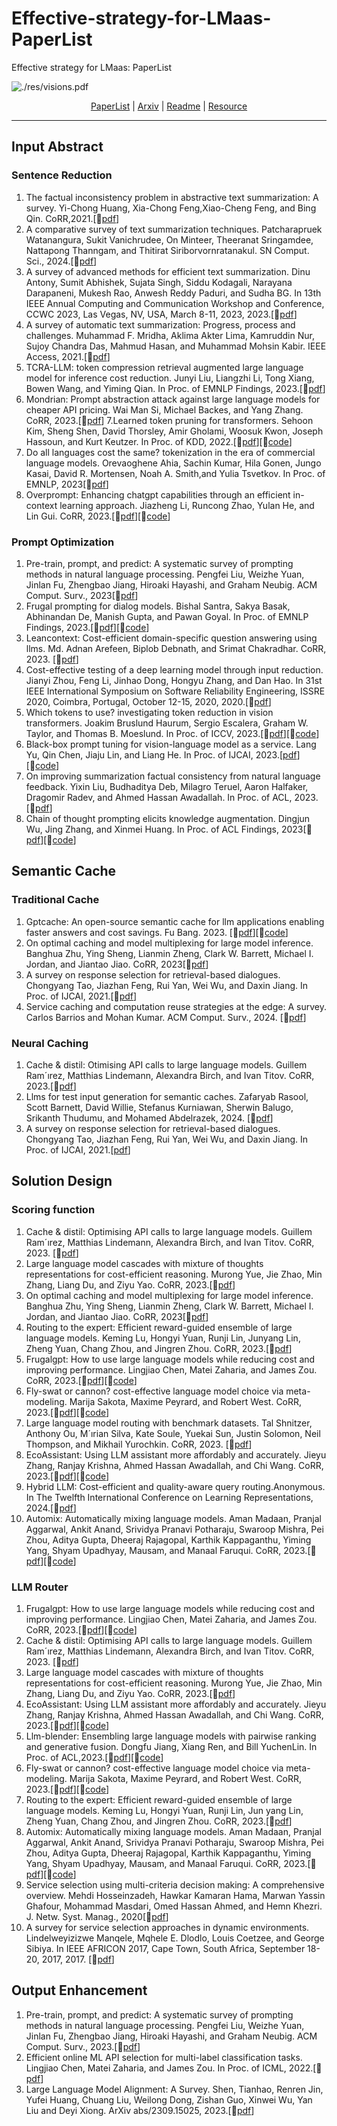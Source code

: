 # Effective-strategy-for-LMaas-PaperList
Effective strategy for LMaas: PaperList

![./res/visions.pdf]()

<p align="center">
    <a href = "./Paperlist.md">PaperList</a> | <a href = "./arvix.md">Arxiv</a>  | <a href = "./README.md">Readme</a>   | <a href = "./Resource.md">Resource</a>
</p>

***

## Input Abstract
### Sentence Reduction
1. The factual inconsistency problem in abstractive text summarization: A survey. Yi-Chong Huang, Xia-Chong Feng,Xiao-Cheng Feng, and Bing Qin. CoRR,2021.[📄[pdf](https://arxiv.org/pdf/2104.14839v1.pdf)]
2. A comparative survey of text summarization techniques. Patcharapruek Watanangura, Sukit Vanichrudee, On Minteer, Theeranat Sringamdee, Nattapong Thanngam, and Thitirat Siriborvornratanakul. SN Comput. Sci., 2024.[📄[pdf](https://link.springer.com/article/10.1007/s42979-023-02343-6)]
3. A survey of advanced methods for efficient text summarization. Dinu Antony, Sumit Abhishek, Sujata Singh, Siddu Kodagali, Narayana Darapaneni, Mukesh Rao, Anwesh Reddy Paduri, and Sudha BG. In 13th IEEE Annual Computing and Communication Workshop and Conference, CCWC 2023, Las Vegas, NV, USA, March 8-11, 2023, 2023.[📄[pdf](https://ieeexplore.ieee.org/document/10099322)]
4. A survey of automatic text summarization: Progress, process and challenges. Muhammad F. Mridha, Aklima Akter Lima, Kamruddin Nur, Sujoy Chandra Das, Mahmud Hasan, and Muhammad Mohsin Kabir. IEEE Access, 2021.[📄[pdf](https://ieeexplore.ieee.org/document/10099322)]
5. TCRA-LLM: token compression retrieval augmented large language model for inference cost reduction. Junyi Liu, Liangzhi Li, Tong Xiang, Bowen Wang, and Yiming Qian. In Proc. of EMNLP Findings, 2023.[📄[pdf](https://arxiv.org/pdf/2310.15556.pdf)]
6. Mondrian: Prompt abstraction attack against large language models for cheaper API pricing. Wai Man Si, Michael Backes, and Yang Zhang. CoRR, 2023.[📄[pdf](https://arxiv.org/pdf/2308.03558.pdf)]
7.Learned token pruning for transformers. Sehoon Kim, Sheng Shen, David Thorsley, Amir Gholami, Woosuk Kwon, Joseph Hassoun, and Kurt Keutzer. In Proc. of KDD, 2022.[📄[pdf](https://arxiv.org/pdf/2308.03558.pdf)][🔗[code](https://github.com/kssteven418/LTP)]
8. Do all languages cost the same? tokenization in the era of commercial language models. Orevaoghene Ahia, Sachin Kumar, Hila Gonen, Jungo Kasai, David R. Mortensen, Noah A. Smith,and Yulia Tsvetkov. In Proc. of EMNLP, 2023[📄[pdf](https://arxiv.org/pdf/2305.13707.pdf)]
9. Overprompt: Enhancing chatgpt capabilities through an efficient in-context learning approach. Jiazheng Li, Runcong Zhao, Yulan He, and Lin Gui. CoRR, 2023.[📄[pdf](https://arxiv.org/pdf/2305.14973.pdf)][🔗[code](https://github.com/lijiazheng99/OverPrompt)]
### Prompt Optimization
1. Pre-train, prompt, and predict: A systematic survey of prompting methods in natural language processing. Pengfei Liu, Weizhe Yuan, Jinlan Fu, Zhengbao Jiang, Hiroaki Hayashi, and Graham Neubig. ACM Comput. Surv., 2023[📄[pdf](https://dl.acm.org/doi/pdf/10.1145/3560815)]
2. Frugal prompting for dialog models. Bishal Santra, Sakya Basak, Abhinandan De, Manish Gupta, and Pawan Goyal. In Proc. of EMNLP Findings, 2023.[📄[pdf](https://arxiv.org/pdf/2305.14919.pdf)][🔗[code](https://github.com/bsantraigi/FrugalPrompting)]
3. Leancontext: Cost-efficient domain-specific question answering using llms. Md. Adnan Arefeen, Biplob Debnath, and Srimat Chakradhar. CoRR, 2023. [📄[pdf](https://arxiv.org/pdf/2309.00841.pdf)]
4. Cost-effective testing of a deep learning model through input reduction. Jianyi Zhou, Feng Li, Jinhao Dong, Hongyu Zhang, and Dan Hao. In 31st IEEE International Symposium on Software Reliability Engineering, ISSRE 2020, Coimbra, Portugal, October 12-15, 2020, 2020.[📄[pdf](https://ieeexplore.ieee.org/document/9251075)]
5. Which tokens to use? investigating token reduction in vision transformers. Joakim Bruslund Haurum, Sergio Escalera, Graham W. Taylor, and Thomas B. Moeslund. In Proc. of ICCV, 2023.[📄[pdf](https://openaccess.thecvf.com/content/ICCV2023W/NIVT/papers/Haurum_Which_Tokens_to_Use_Investigating_Token_Reduction_in_Vision_Transformers_ICCVW_2023_paper.pdf)][🔗[code](https://vap.aau.dk/tokens/)]
6. Black-box prompt tuning for vision-language model as a service. Lang Yu, Qin Chen, Jiaju Lin, and Liang He. In Proc. of IJCAI, 2023.[[pdf](https://arxiv.org/pdf/2201.03514.pdf)][🔗[code](https://github.com/BruthYU/BPT-VLM)]
7. On improving summarization factual consistency from natural language feedback. Yixin Liu, Budhaditya Deb, Milagro Teruel, Aaron Halfaker, Dragomir Radev, and Ahmed Hassan Awadallah. In Proc. of ACL, 2023.[📄[pdf](https://arxiv.org/pdf/2212.09968.pdf)]
8. Chain of thought prompting elicits knowledge augmentation. Dingjun Wu, Jing Zhang, and Xinmei Huang. In Proc. of ACL Findings, 2023[📄[pdf](https://arxiv.org/pdf/2201.11903.pdf)][🔗[code](https://github.com/RUCKBReasoning/CoT-KA)]

## Semantic Cache
### Traditional Cache
1. Gptcache: An open-source semantic cache for llm applications enabling faster answers and cost savings. Fu Bang. 2023. [📄[pdf](https://www.researchgate.net/publication/376404523_GPTCache_An_Open-Source_Semantic_Cache_for_LLM_Applications_Enabling_Faster_Answers_and_Cost_Savings)][🔗[code](https://github.com/zilliztech/GPTCache)]
2. On optimal caching and model multiplexing for large model inference. Banghua Zhu, Ying Sheng, Lianmin Zheng, Clark W. Barrett, Michael I. Jordan, and Jiantao Jiao. CoRR, 2023[📄[pdf](https://arxiv.org/pdf/2306.02003.pdf)]
3. A survey on response selection for retrieval-based dialogues. Chongyang Tao, Jiazhan Feng, Rui Yan, Wei Wu, and Daxin Jiang. In Proc. of IJCAI, 2021.[📄[pdf](https://www.ijcai.org/proceedings/2021/0627.pdf)]
4. Service caching and computation reuse strategies at the edge: A survey. Carlos Barrios and Mohan Kumar. ACM Comput. Surv., 2024. [📄[pdf](https://dl.acm.org/doi/10.1145/3609504)]
### Neural Caching
1. Cache & distil: Otimising API calls to large language models. Guillem Ram´ırez, Matthias Lindemann, Alexandra Birch, and Ivan Titov. CoRR, 2023.[📄[pdf](https://arxiv.org/pdf/2310.13561.pdf#page=11&zoom=100,401,805)]
2. Llms for test input generation for semantic caches. Zafaryab Rasool, Scott Barnett, David Willie, Stefanus Kurniawan, Sherwin Balugo, Srikanth Thudumu, and Mohamed Abdelrazek, 2024. [📄[pdf](https://arxiv.org/pdf/2401.08138.pdf)]
3. A survey on response selection for retrieval-based dialogues. Chongyang Tao, Jiazhan Feng, Rui Yan, Wei Wu, and Daxin Jiang. In Proc. of IJCAI, 2021.[[pdf](https://www.ijcai.org/proceedings/2021/0627.pdf)]

## Solution Design
### Scoring function
1. Cache & distil: Optimising API calls to large language models. Guillem Ram´ırez, Matthias Lindemann, Alexandra Birch, and Ivan Titov. CoRR, 2023. [📄[pdf](https://arxiv.org/pdf/2310.13561.pdf#page=11&zoom=100,401,805)]
2. Large language model cascades with mixture of thoughts representations for cost-efficient reasoning. Murong Yue, Jie Zhao, Min Zhang, Liang Du, and Ziyu Yao. CoRR, 2023.[📄[pdf](https://arxiv.org/pdf/2310.03094.pdf)]
3. On optimal caching and model multiplexing for large model inference. Banghua Zhu, Ying Sheng, Lianmin Zheng, Clark W. Barrett, Michael I. Jordan, and Jiantao Jiao. CoRR, 2023[📄[pdf](https://arxiv.org/pdf/2306.02003.pdf)]
4. Routing to the expert: Efficient reward-guided ensemble of large language models. Keming Lu, Hongyi Yuan, Runji Lin, Junyang Lin, Zheng Yuan, Chang Zhou, and Jingren Zhou. CoRR, 2023.[📄[pdf](https://arxiv.org/pdf/2311.08692.pdf)]
5. Frugalgpt: How to use large language models while reducing cost and improving performance. Lingjiao Chen, Matei Zaharia, and James Zou. CoRR, 2023.[📄[pdf](https://arxiv.org/pdf/2305.05176.pdf)][🔗[code](https://github.com/markhng525/frugalgpt)]
6. Fly-swat or cannon? cost-effective language model choice via meta-modeling. Marija Sakota, Maxime Peyrard, and Robert West. CoRR, 2023.[📄[pdf](https://arxiv.org/pdf/2308.06077.pdf)][🔗[code](https://github.com/epfl-dlab/forc)]
7. Large language model routing with benchmark datasets. Tal Shnitzer, Anthony Ou, M´ırian Silva, Kate Soule, Yuekai Sun, Justin Solomon, Neil Thompson, and Mikhail Yurochkin. CoRR, 2023. [📄[pdf](https://arxiv.org/pdf/2309.15789.pdf)]
8. EcoAssistant: Using LLM assistant more affordably and accurately. Jieyu Zhang, Ranjay Krishna, Ahmed Hassan Awadallah, and Chi Wang. CoRR, 2023.[📄[pdf]((https://arxiv.org/pdf/2310.03046.pdf))][🔗[code](https://github.com/JieyuZ2/EcoAssistant)]
9. Hybrid LLM: Cost-efficient and quality-aware query routing.Anonymous. In The Twelfth International Conference on Learning Representations, 2024.[📄[pdf](https://openreview.net/pdf?id=02f3mUtqnM)]
10. Automix: Automatically mixing language models. Aman Madaan, Pranjal Aggarwal, Ankit Anand, Srividya Pranavi Potharaju, Swaroop Mishra, Pei Zhou, Aditya Gupta, Dheeraj Rajagopal, Karthik Kappaganthu, Yiming Yang, Shyam Upadhyay, Mausam, and Manaal Faruqui. CoRR, 2023.[📄[pdf](https://arxiv.org/pdf/2310.12963.pdf)][🔗[code](https://github.com/automix-llm/automix)]
### LLM Router
1. Frugalgpt: How to use large language models while reducing cost and improving performance. Lingjiao Chen, Matei Zaharia, and James Zou. CoRR, 2023.[📄[pdf](https://arxiv.org/pdf/2310.13561.pdf#page=11&zoom=100,401,805)][🔗[code](https://github.com/markhng525/frugalgpt)]
2. Cache & distil: Optimising API calls to large language models. Guillem Ram´ırez, Matthias Lindemann, Alexandra Birch, and Ivan Titov. CoRR, 2023. [📄[pdf](https://arxiv.org/pdf/2310.13561.pdf#page=11&zoom=100,401,805)]
3. Large language model cascades with mixture of thoughts representations for cost-efficient reasoning. Murong Yue, Jie Zhao, Min Zhang, Liang Du, and Ziyu Yao. CoRR, 2023.[📄[pdf](https://arxiv.org/pdf/2310.03094.pdf)]
4. EcoAssistant: Using LLM assistant more affordably and accurately. Jieyu Zhang, Ranjay Krishna, Ahmed Hassan Awadallah, and Chi Wang. CoRR, 2023.[📄[pdf]((https://arxiv.org/pdf/2310.03046.pdf))][🔗[code](https://github.com/JieyuZ2/EcoAssistant)]
5. Llm-blender: Ensembling large language models with pairwise ranking and generative fusion. Dongfu Jiang, Xiang Ren, and Bill YuchenLin. In Proc. of ACL,2023.[📄[pdf](https://arxiv.org/pdf/2306.02561.pdf)][🔗[code](https://github.com/yuchenlin/LLM-Blender)]
6. Fly-swat or cannon? cost-effective language model choice via meta-modeling. Marija Sakota, Maxime Peyrard, and Robert West. CoRR, 2023.[📄[pdf](https://arxiv.org/pdf/2308.06077.pdf)][🔗[code](https://github.com/epfl-dlab/forc)]
7. Routing to the expert: Efficient reward-guided ensemble of large language models. Keming Lu, Hongyi Yuan, Runji Lin, Jun yang Lin, Zheng Yuan, Chang Zhou, and Jingren Zhou. CoRR, 2023.[📄[pdf](https://arxiv.org/pdf/2311.08692.pdf)]
8. Automix: Automatically mixing language models. Aman Madaan, Pranjal Aggarwal, Ankit Anand, Srividya Pranavi Potharaju, Swaroop Mishra, Pei Zhou, Aditya Gupta, Dheeraj Rajagopal, Karthik Kappaganthu, Yiming Yang, Shyam Upadhyay, Mausam, and Manaal Faruqui. CoRR, 2023.[📄[pdf](https://arxiv.org/pdf/2310.12963.pdf)][🔗[code](https://github.com/automix-llm/automix)]
9. Service selection using multi-criteria decision making: A comprehensive overview. Mehdi Hosseinzadeh, Hawkar Kamaran Hama, Marwan Yassin Ghafour, Mohammad Masdari, Omed Hassan Ahmed, and Hemn Khezri. J. Netw. Syst. Manag., 2020[📄[pdf](https://arxiv.org/pdf/2310.12963.pdf)]
10. A survey for service selection approaches in dynamic environments. Lindelweyizizwe Manqele, Mqhele E. Dlodlo, Louis Coetzee, and George Sibiya. In IEEE AFRICON 2017, Cape Town, South Africa, September 18-20, 2017, 2017. [📄[pdf](https://ieeexplore.ieee.org/document/8095627)]
## Output Enhancement
1. Pre-train, prompt, and predict: A systematic survey of prompting methods in natural language processing. Pengfei Liu, Weizhe Yuan, Jinlan Fu, Zhengbao Jiang, Hiroaki Hayashi, and Graham Neubig. ACM Comput. Surv., 2023.[📄[pdf](https://dl.acm.org/doi/pdf/10.1145/3560815)]
2. Efficient online ML API selection for multi-label classification tasks. Lingjiao Chen, Matei Zaharia, and James Zou. In Proc. of ICML, 2022.[📄[pdf](https://arxiv.org/abs/2102.09127)]
3. Large Language Model Alignment: A Survey. Shen, Tianhao, Renren Jin, Yufei Huang, Chuang Liu, Weilong Dong, Zishan Guo, Xinwei Wu, Yan Liu and Deyi Xiong. ArXiv abs/2309.15025, 2023.[📄[pdf]([https://arxiv.org/abs/2102.09127](https://arxiv.org/abs/2309.15025)https://arxiv.org/abs/2309.15025)]
